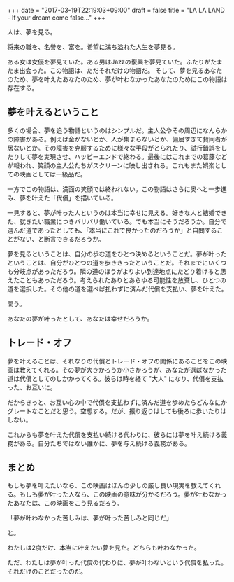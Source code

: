 +++
date = "2017-03-19T22:19:03+09:00"
draft = false
title = "LA LA LAND - If your dream come false..."
+++

人は、夢を見る。

将来の職を、名誉を、富を。希望に満ち溢れた人生を夢見る。

ある女は女優を夢見ていた。ある男はJazzの復興を夢見ていた。ふたりがたまたま出会った。この物語は、ただそれだけの物語だ。
そして、夢を見るあなたのため、夢を叶えたあなたのため、夢が叶わなかったあなたのためにこの物語は存在する。

<!--more-->

## 夢を叶えるということ

多くの場合、夢を追う物語というのはシンプルだ。主人公やその周辺になんらかの障害がある。例えば金がないとか、人が集まらないとか、偏屈すぎて賛同者が居ないとか。その障害を克服するために様々な手段がとられたり、試行錯誤をしたりして夢を実現させ、ハッピーエンドで終わる。最後にはこれまでの葛藤などが報われ、笑顔の主人公たちがスクリーンに映し出される。これもまた娯楽としての映画としては一級品だ。

一方でこの物語は、満面の笑顔では終われない。この物語はさらに奥へと一歩進み、夢を叶えた「代償」を描いている。

一見すると、夢が叶った人というのは本当に幸せに見える。好きな人と結婚できた、就きたい職業につきバリバリ働いている。でも本当にそうだろうか。自分で選んだ道であったとしても、「本当にこれで良かったのだろうか」と自問することがない、と断言できるだろうか。

夢を見るということは、自分の歩む道をひとつ決めるということだ。夢が叶ったということは、自分がひとつの道を歩ききったということだ。それまでにいくつも分岐点があっただろう。隣の道のほうがよりよい到達地点にたどり着けると思えたこともあっただろう。考えられたありとあらゆる可能性を放棄し、ひとつの道を選択した。その他の道を選べば払わずに済んだ代償を支払い、夢を叶えた。

問う。

あなたの夢が叶ったとして、あなたは幸せだろうか。

## トレード・オフ

夢を叶えることは、それなりの代償とトレード・オフの関係にあることをこの映画は教えてくれる。その夢が大きかろうか小さかろうが、あなたが選ばなかった道は代償としてのしかかってくる。彼らは時を経て "大人" になり、代償を支払った、お互いに。

だからきっと、お互い心の中で代償を支払わずに済んだ道を歩めたらどんなにかグレートなことだと思う。空想する。だが、振り返りはしても後ろに歩いたりはしない。

これからも夢を叶えた代償を支払い続ける代わりに、彼らには夢を叶え続ける義務がある。自分たちではない誰かに、夢を与え続ける義務がある。

## まとめ

もしも夢を叶えたいなら、この映画はほんの少しの厳し良い現実を教えてくれる。もしも夢が叶った人なら、この映画の意味が分かるだろう。夢が叶わなかったあなたは、この映画をこう見るだろう。

「夢が叶わなかった苦しみは、夢が叶った苦しみと同じだ」

と。

わたしは2度だけ、本当に叶えたい夢を見た。どちらも叶わなかった。

ただ、わたしは夢が叶った代償の代わりに、夢が叶わないという代償を払った。それだけのことだったのだ。
